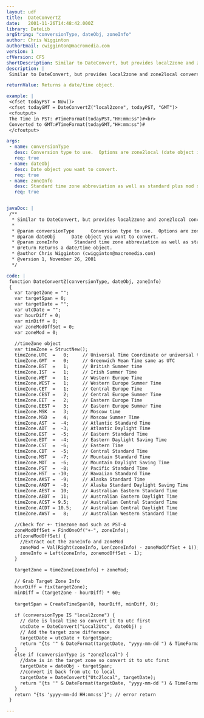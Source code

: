 ```yaml
---
layout: udf
title:  DateConvertZ
date:   2001-11-26T14:48:42.000Z
library: DateLib
argString: "conversionType, dateObj, zoneInfo"
author: Chris Wigginton
authorEmail: cwigginton@macromedia.com
version: 1
cfVersion: CF5
shortDescription: Similar to DateConvert, but provides local2zone and zone2local conversion from one time zone to another.
description: |
 Similar to DateConvert, but provides local2zone and zone2local conversion from one time zone to another.

returnValue: Returns a date/time object.

example: |
 <cfset todayPST = Now()>
 <cfset todayGMT = DateConvertZ("local2zone", todayPST, "GMT")>
 <cfoutput>
 The Time in PST: #TimeFormat(todayPST,"HH:mm:ss")#<br>
 Converted to GMT:#TimeFormat(todayGMT,"HH:mm:ss")#
 </cfoutput>

args:
 - name: conversionType
   desc: Conversion type to use.  Options are zone2local (date object is from the specified time zone and this will convert it to local time) and local2zone (date object is based on local server time and this will convert it to the specfied time zone.)&#58;  
   req: true
 - name: dateObj
   desc: Date object you want to convert.
   req: true
 - name: zoneInfo
   desc: Standard time zone abbreviation as well as standard plus mod such as PST-8.
   req: true


javaDoc: |
 /**
  * Similar to DateConvert, but provides local2zone and zone2local conversion from one time zone to another.
  * 
  * @param conversionType      Conversion type to use.  Options are zone2local (date object is from the specified time zone and this will convert it to local time) and local2zone (date object is based on local server time and this will convert it to the specfied time zone.):   
  * @param dateObj      Date object you want to convert. 
  * @param zoneInfo      Standard time zone abbreviation as well as standard plus mod such as PST-8. 
  * @return Returns a date/time object. 
  * @author Chris Wigginton (cwigginton@macromedia.com) 
  * @version 1, November 26, 2001 
  */

code: |
 function DateConvertZ(conversionType, dateObj, zoneInfo)
 {
   var targetZone = "";
   var targetSpan = 0;
   var targetDate = "";
   var utcDate = "";
   var hourDiff = 0;
   var minDiff = 0;
   var zoneModOffSet = 0;
   var zoneMod = 0;
     
   //timeZone object
   var timeZone = StructNew();
   timeZone.UTC  =   0;     // Universal Time Coordinate or universal time zone
   timeZone.GMT  =   0;     // Greenwich Mean Time same as UTC
   timeZone.BST  =   1;     // British Summer time
   timeZone.IST  =   1;     // Irish Summer Time
   timeZone.WET  =   1;     // Western Europe Time
   timeZone.WEST =   1;     // Western Europe Summer Time
   timeZone.CET  =   1;     // Central Europe Time
   timeZone.CEST =   2;     // Central Europe Summer Time
   timeZone.EET  =   2;     // Eastern Europe Time
   timeZone.EEST =   3;     // Eastern Europe Summer Time
   timeZone.MSK  =   3;     // Moscow time
   timeZone.MSD  =   4;     // Moscow Summer Time
   timeZone.AST  =  -4;     // Atlantic Standard Time
   timeZone.ADT  =  -3;     // Atlantic Daylight Time
   timeZone.EST  =  -5;     // Eastern Standard Time
   timeZone.EDT  =  -4;     // Eastern Daylight Saving Time
   timeZone.CST  =  -6;     // Eastern Time
   timeZone.CDT  =  -5;     // Central Standard Time
   timeZone.MST  =  -7;     // Mountain Standard Time
   timeZone.MDT  =  -6;     // Mountain Daylight Saving Time
   timeZone.PST  =  -8;     // Pacific Standard Time
   timeZone.HST  = -10;     // Hawaiian Standard Time
   timeZone.AKST =  -9;     // Alaska Standard Time
   timeZone.AKDT =  -8;     // Alaska Standard Daylight Saving Time
   timeZone.AEST =  10;     // Australian Eastern Standard Time
   timeZone.AEDT =  11;     // Australian Eastern Daylight Time
   timeZone.ACST = 9.5;     // Australian Central Standard Time
   timeZone.ACDT = 10.5;    // Australian Central Daylight Time
   timeZone.AWST =   8;     // Australian Western Standard Time
     
   //Check for +- timezone mod such as PST-4
   zoneModOffSet = FindOneOf("+-", zoneInfo);
   if(zoneModOffSet) {
     //Extract out the zoneInfo and zoneMod
     zoneMod = Val(Right(zoneInfo, Len(zoneInfo) - zoneModOffSet + 1));
     zoneInfo = Left(zoneInfo, zonemodOffSet - 1);            
   }
     
   targetZone = timeZone[zoneInfo] + zoneMod;
     
   // Grab Target Zone Info
   hourDiff = fix(targetZone);
   minDiff = (targetZone - hourDiff) * 60; 
     
   targetSpan = CreateTimeSpan(0, hourDiff, minDiff, 0);
 
   if (conversionType IS "local2zone") {
     // date is local time so convert it to utc first
     utcDate = DateConvert("Local2Utc", dateObj) ;
     // Add the target zone difference
     targetDate = utcDate + targetSpan;
     return "{ts '" & DateFormat(targetDate, "yyyy-mm-dd ") & TimeFormat(targetDate, "HH:mm:ss") & "'}";
   }
   else if (conversionType is "zone2local") {
     //date is in the target zone so convert it to utc first
     targetDate = dateObj - targetSpan;
     //convert it back from utc to local
     targetDate = DateConvert("Utc2local", targetDate);    
     return "{ts '" & DateFormat(targetDate, "yyyy-mm-dd ") & TimeFormat(targetDate, "HH:mm:ss") & "'}";
   }
   return "{ts 'yyyy-mm-dd HH:mm:ss'}"; // error return
 }

---
```


